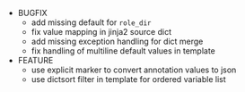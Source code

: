 * BUGFIX
  * add missing default for `role_dir`
  * fix value mapping in jinja2 source dict
  * add missing exception handling for dict merge
  * fix handling of multiline default values in template
* FEATURE
  * use explicit marker to convert annotation values to json
  * use dictsort filter in template for ordered variable list
